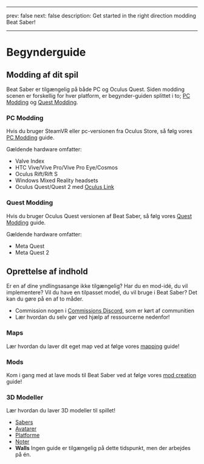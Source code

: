 - - -
prev: false next: false description: Get started in the right direction modding Beat Saber!
- - -

# Begynderguide

## Modding af dit spil

Beat Saber er tilgængelig på både PC og Oculus Quest. Siden modding scenen er forskellig for hver platform, er begynder-guiden splittet i to; [PC Modding](#pc-modding) og [Quest Modding](#quest-modding).

### PC Modding

Hvis du bruger SteamVR eller pc-versionen fra Oculus Store, så følg vores [PC Modding](./pc-modding.md) guide.

Gældende hardware omfatter:

- Valve Index
- HTC Vive/Vive Pro/Vive Pro Eye/Cosmos
- Oculus Rift/Rift S
- Windows Mixed Reality headsets
- Oculus Quest/Quest 2 med [Oculus Link](https://support.oculus.com/444256562873335/)

### Quest Modding

Hvis du bruger Oculus Quest versionen af Beat Saber, så følg vores [Quest Modding](./quest-modding.md) guide.

Gældende hardware omfatter:

- Meta Quest
- Meta Quest 2

## Oprettelse af indhold

Er en af dine yndlingsasange ikke tilgængelig? Har du en mod-idé, du vil implementere? Vil du have en tilpasset model, du vil bruge i Beat Saber? Det kan du gøre på en af to måder.

- Commission nogen i [Commissions Discord](https://discord.gg/e4f3WBBVnr), som er kørt af communitien
- Lær hvordan du selv gør ved hjælp af ressourcerne nedenfor!

### Maps

Lær hvordan du laver dit eget map ved at følge vores [mapping](./mapping/) guide!

### Mods

Kom i gang med at lave mods til Beat Saber ved at følge vores [mod creation](./modding/) guide!

### 3D Modeller

Lær hvordan du laver 3D modeller til spillet!

- [Sabers](./models/sabers-guide.md)
- [Avatarer](./models/avatars-guide.md)
- [Platforme](./models/platforms-guide.md)
- [Noter](./models/notes-guide.md)
- **Walls** Ingen guide er tilgængelig på dette tidspunkt, men der arbejdes på én.
